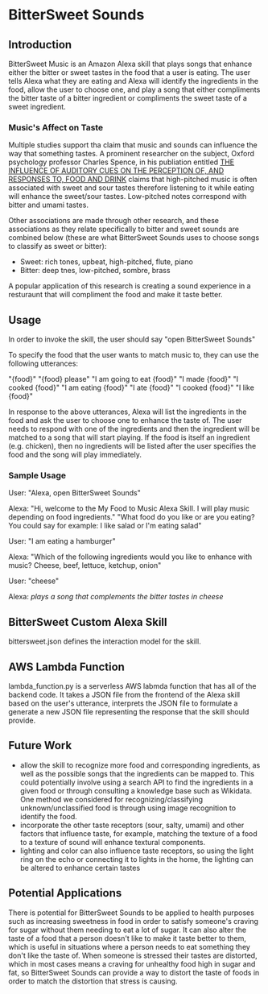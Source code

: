# BitterSweet Sounds

## Introduction

BitterSweet Music is an Amazon Alexa skill that plays songs that enhance either the bitter or sweet tastes in the food that a user is eating.  The user tells Alexa what they are eating and Alexa will identify the ingredients in the food, allow the user to choose one, and play a song that either compliments the bitter taste of a bitter ingredient or compliments the sweet taste of a sweet ingredient.

### Music's Affect on Taste

Multiple studies support tha claim that music and sounds can influence the way that something tastes.  A prominent researcher on the subject, Oxford psychology professor Charles Spence, in his publiation entitled [THE INFLUENCE OF AUDITORY CUES ON THE PERCEPTION OF, AND RESPONSES TO, FOOD AND DRINK](https://onlinelibrary.wiley.com/doi/abs/10.1111/j.1745-459X.2009.00267.x) claims that high-pitched music is often associated with sweet and sour tastes therefore listening to it while eating will enhance the sweet/sour tastes.  Low-pitched notes correspond with bitter and umami tastes.

Other associations are made through other research, and these associations as they relate specifically to bitter and sweet sounds are combined below (these are what BitterSweet Sounds uses to choose songs to classify as sweet or bitter):
* Sweet: rich tones, upbeat, high-pitched, flute, piano
* Bitter: deep tnes, low-pitched, sombre, brass

A popular application of this research is creating a sound experience in a resturaunt that will compliment the food and make it taste better.

## Usage

In order to invoke the skill, the user should say "open BitterSweet Sounds"

To specify the food that the user wants to match music to, they can use the following utterances:

"{food}"
"{food}  please"
"I am going to eat {food}"
"I made {food}"
"I cooked {food}"
"I am eating {food}"
"I ate {food}"
"I cooked {food}"
"I like {food}"

In response to the above utterances, Alexa will list the ingredients in the food and ask the user to choose one to enhance the taste of. The user needs to respond with one of the ingredients and then the ingredient will be matched to a song that will start playing.  If the food is itself an ingredient (e.g. chicken), then no ingredients will be listed after the user specifies the food and the song will play immediately.

### Sample Usage

User: "Alexa, open BitterSweet Sounds"

Alexa: 
"Hi, welcome to the My Food to Music Alexa Skill. I will play music depending on food ingredients."
"What food do you like or are you eating? You could say for example: I like salad or I'm eating salad"

User: "I am eating a hamburger"

Alexa: "Which of the following ingredients would you like to enhance with music? Cheese, beef, lettuce, ketchup, onion"

User: "cheese"

Alexa: *plays a song that complements the bitter tastes in cheese*

## BitterSweet Custom Alexa Skill

bittersweet.json defines the interaction model for the skill.

## AWS Lambda Function

lambda_function.py is a serverless AWS labmda function that has all of the backend code.  It takes a JSON file from the frontend of the Alexa skill based on the user's utterance, interprets the JSON file to formulate a generate a new JSON file representing the response that the skill should provide.

## Future Work

* allow the skill to recognize more food and corresponding ingredients, as well as the possible songs that the ingredients can be mapped to.  This could potentially involve using a search API to find the ingredients in a given food or through consulting a knowledge base such as Wikidata.  One method we considered for recognizing/classifying unknown/unclassified food is through using image recognition to identify the food.
* incorporate the other taste receptors (sour, salty, umami) and other factors that influence taste, for example, matching the texture of a food to a texture of sound will enhance textural components.
* lighting and color can also influence taste receptors, so using the light ring on the echo or connecting it to lights in the home, the lighting can be altered to enhance certain tastes

## Potential Applications

There is potential for BitterSweet Sounds to be applied to health purposes such as increasing sweetness in food in order to satisfy someone's craving for sugar without them needing to eat a lot of sugar. It can also alter the taste of a food that a person doesn't like to make it taste better to them, which is useful in situations where a person needs to eat something they don't like the taste of. When someone is stressed their tastes are distorted, which in most cases means a craving for unhealthy food high in sugar and fat, so BitterSweet Sounds can provide a way to distort the taste of foods in order to match the distortion that stress is causing.
